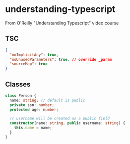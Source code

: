 # understanding-typescript

From O'Reilly "Understanding Typescript" video course

## TSC

```json
{
  "noImplicitAny": true,
  "noUnusedParameters": true, // override _param
  "sourceMap": true
}
```

## Classes

```typescript
class Person {
  name: string; // default is public
  private ssn: number;
  protected age: number;

  // username will be created as a public field
  constructor(name: string, public username: string) {
    this.name = name;
  }
}
```

